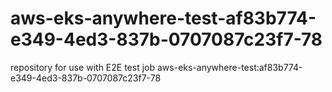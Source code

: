 # aws-eks-anywhere-test-af83b774-e349-4ed3-837b-0707087c23f7-78
repository for use with E2E test job aws-eks-anywhere-test:af83b774-e349-4ed3-837b-0707087c23f7-78
